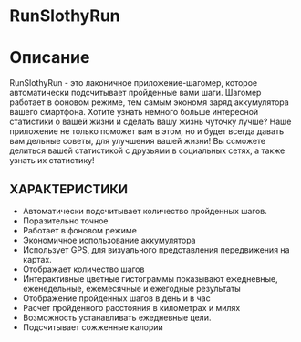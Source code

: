 # RunSlothyRun
**Описание**
==========
RunSlothyRun - это лаконичное приложение-шагомер, которое автоматически подсчитывает пройденные вами шаги. Шагомер работает в фоновом режиме, тем самым экономя заряд аккумулятора вашего смартфона. 
Хотите узнать немного больше интересной статистики о вашей жизни и сделать вашу жизнь чуточку лучше? Наше приложение не только поможет вам в этом, но и будет всегда давать вам дельные советы, для улучшения вашей жизни! Вы ссможете делиться вашей статистикой с друзьями в социальных сетях, а также узнать их статистику!
## ХАРАКТЕРИСТИКИ

- Автоматически подсчитывает количество пройденных шагов.
- Поразительно точное
- Работает в фоновом режиме
- Экономичное использование аккумулятора
- Использует GPS, для визуального представления передвижения на картах.
- Отображает количество шагов
- Интерактивные цветные гистограммы показывают ежедневные, еженедельные, ежемесячные и ежегодные результаты
- Отображение пройденных шагов в день и в час
- Расчет пройденного расстояния в километрах и милях
- Возможность устанавливать ежедневные цели.
- Подсчитывает сожженные калории

